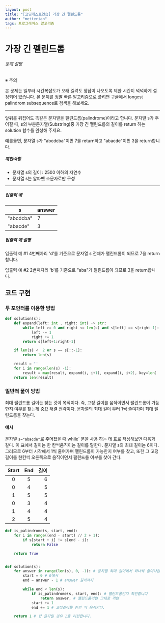 ```yaml
---
layout: post
title: "[코딩테스트연습] 가장 긴 펠린드롬"
author: "metterian"
tags: 프로그래머스 알고리즘
---
```

# 가장 긴 펠린드롬

###### 문제 설명

※ 주의

본 문제는 일부러 시간복잡도가 오래 걸려도 정답이 나오도록 제한 시간이 넉넉하게 설정되어 있습니다.
본 문제를 정말 빠른 알고리즘으로 풀려면 구글에서 longest palindrom subsequence로 검색을 해보세요.

------

앞뒤를 뒤집어도 똑같은 문자열을 팰린드롬(palindrome)이라고 합니다.
문자열 s가 주어질 때, s의 부분문자열(Substring)중 가장 긴 팰린드롬의 길이를 return 하는 solution 함수를 완성해 주세요.

예를들면, 문자열 s가 "abcdcba"이면 7을 return하고 "abacde"이면 3을 return합니다.

##### 제한사항

- 문자열 s의 길이 : 2500 이하의 자연수
- 문자열 s는 알파벳 소문자로만 구성

------

##### 입출력 예

| s         | answer |
| --------- | ------ |
| "abcdcba" | 7      |
| "abacde"  | 3      |

##### 입출력 예 설명

입출력 예 #1
4번째자리 'd'를 기준으로 문자열 s 전체가 팰린드롬이 되므로 7을 return합니다.

입출력 예 #2
2번째자리 'b'를 기준으로 "aba"가 팰린드롬이 되므로 3을 return합니다.





## 코드 구현

### 투 포인터를 이용한 방법

```python
def solution(s):
    def expand(left: int , right: int) -> str:
        while left >= 0 and right <= len(s) and s[left] == s[right-1]:
            left -= 1
            right += 1
        return s[left+1:right-1]

    if len(s) <  2 or s == s[::-1]:
        return len(s)

    result = ''
    for i in range(len(s) -1):
        result = max(result, expand(i, i+1), expand(i, i+2), key=len)
    return len(result)
```



### 일반적 풀이 방법

최대 팰린드롬 길이는 찾는 것이 목적이다. 즉, 고정 길이를 움직이면서 팰린드롬이 가능한지 여부를 찾는게 중요 해결 전략이다. 문자열의 최대 길이 부터 1씩 줄여가며 최대 팰린드롬을 찾는다.



#### 예시

문자열 `s="abacde"`로 주어졌을 때 while` 문을 사용 하는 데 표로 작성해보면 다음과 같다. 이 표에서 길이는 한 칸씩움직이는 길이를 말한다. 문자열 s의 최대 길이는 6이다. 그러므로 6부터 시작해서 1씩 줄여가며 팰린드롬이 가능한지 여부를 찾고, 또한 그 고정 길이를 한칸씩 오른쪽으로 움직이면서 팰린드롬 여부를 찾아 간다.

| Start | End  | 길이 |
| :---: | :--: | ---: |
|   0   |  5   |    6 |
|   0   |  4   |    5 |
|   1   |  5   |    5 |
|   0   |  3   |    4 |
|   1   |  4   |    4 |
|   2   |  5   |    4 |



```python
def is_palindrome(s, start, end):
    for i in range((end - start) // 2 + 1):
        if s[start + i] != s[end - i]:
            return False

    return True


def solution(s):
    for answer in range(len(s), 0, -1): # 문자열 최대 길이에서 하나씩 줄여나갑니다.
        start = 0 # 0에서
        end = answer - 1 # answer 길이까지

        while end < len(s):
            if is_palindrome(s, start, end): # 팰린드롬인지 확인합니다
                return answer; # 팰린드롬이면 그대로 리턴
            start += 1
            end += 1 # 고정길이를 한칸 씩 움직인다.

    return 1 # 한 글자일 경우 1을 리턴합니다.
```

